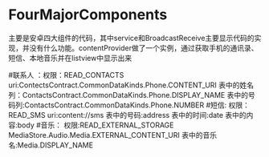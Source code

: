 ﻿# FourMajorComponents
主要是安卓四大组件的代码，其中service和BroadcastReceive主要显示代码的实现，并没有什么功能。contentProvider做了一个实例，通过获取手机的通讯录、短信、本地音乐并在listview中显示出来

#联系人 ：权限：READ_CONTACTS
           uri:ContectsContract.CommonDataKinds.Phone.CONTENT_URI
                  表中的姓名列：ContactsContract.CommonDataKinds.Phone.DISPLAY_NAME
                    表中的号码列:ContactsContract.CommonDataKinds.Phone.NUMBER
#短信:   权限：READ_SMS
        uri:content://sms
          表中的号码:address
          表中的时间:date
         表中的内容:body
#音乐： 权限:READ_EXTERNAL_STORAGE
          MediaStore.Audio.Media.EXTERNAL_CONTENT_URI
        表中的音乐名:Media.DISPLAY_NAME